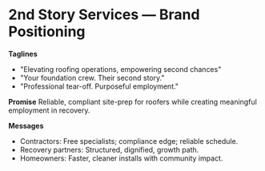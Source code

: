 # 2nd Story Services — Brand Positioning
**Taglines**
- "Elevating roofing operations, empowering second chances"
- "Your foundation crew. Their second story."
- "Professional tear-off. Purposeful employment."

**Promise**
Reliable, compliant site-prep for roofers while creating meaningful employment in recovery.

**Messages**
- Contractors: Free specialists; compliance edge; reliable schedule.
- Recovery partners: Structured, dignified, growth path.
- Homeowners: Faster, cleaner installs with community impact.
